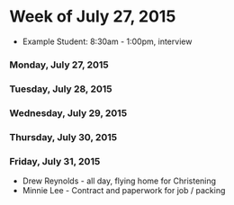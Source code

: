 # Week of July 27, 2015

* Example Student: 8:30am - 1:00pm, interview

### Monday, July 27, 2015

### Tuesday, July 28, 2015

### Wednesday, July 29, 2015

### Thursday, July 30, 2015

### Friday, July 31, 2015
* Drew Reynolds - all day, flying home for Christening
* Minnie Lee - Contract and paperwork for job / packing 

